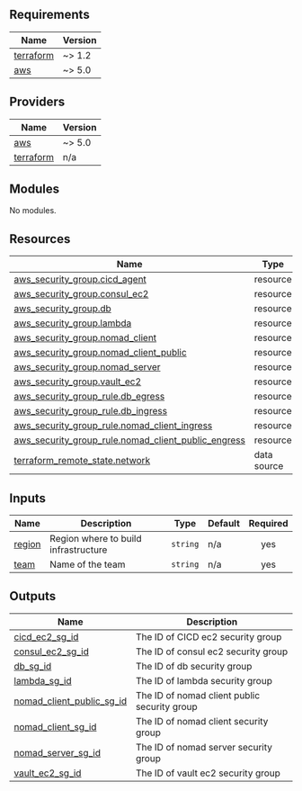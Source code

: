 ## Requirements

| Name | Version |
|------|---------|
| <a name="requirement_terraform"></a> [terraform](#requirement\_terraform) | ~> 1.2 |
| <a name="requirement_aws"></a> [aws](#requirement\_aws) | ~> 5.0 |

## Providers

| Name | Version |
|------|---------|
| <a name="provider_aws"></a> [aws](#provider\_aws) | ~> 5.0 |
| <a name="provider_terraform"></a> [terraform](#provider\_terraform) | n/a |

## Modules

No modules.

## Resources

| Name | Type |
|------|------|
| [aws_security_group.cicd_agent](https://registry.terraform.io/providers/hashicorp/aws/latest/docs/resources/security_group) | resource |
| [aws_security_group.consul_ec2](https://registry.terraform.io/providers/hashicorp/aws/latest/docs/resources/security_group) | resource |
| [aws_security_group.db](https://registry.terraform.io/providers/hashicorp/aws/latest/docs/resources/security_group) | resource |
| [aws_security_group.lambda](https://registry.terraform.io/providers/hashicorp/aws/latest/docs/resources/security_group) | resource |
| [aws_security_group.nomad_client](https://registry.terraform.io/providers/hashicorp/aws/latest/docs/resources/security_group) | resource |
| [aws_security_group.nomad_client_public](https://registry.terraform.io/providers/hashicorp/aws/latest/docs/resources/security_group) | resource |
| [aws_security_group.nomad_server](https://registry.terraform.io/providers/hashicorp/aws/latest/docs/resources/security_group) | resource |
| [aws_security_group.vault_ec2](https://registry.terraform.io/providers/hashicorp/aws/latest/docs/resources/security_group) | resource |
| [aws_security_group_rule.db_egress](https://registry.terraform.io/providers/hashicorp/aws/latest/docs/resources/security_group_rule) | resource |
| [aws_security_group_rule.db_ingress](https://registry.terraform.io/providers/hashicorp/aws/latest/docs/resources/security_group_rule) | resource |
| [aws_security_group_rule.nomad_client_ingress](https://registry.terraform.io/providers/hashicorp/aws/latest/docs/resources/security_group_rule) | resource |
| [aws_security_group_rule.nomad_client_public_engress](https://registry.terraform.io/providers/hashicorp/aws/latest/docs/resources/security_group_rule) | resource |
| [terraform_remote_state.network](https://registry.terraform.io/providers/hashicorp/terraform/latest/docs/data-sources/remote_state) | data source |

## Inputs

| Name | Description | Type | Default | Required |
|------|-------------|------|---------|:--------:|
| <a name="input_region"></a> [region](#input\_region) | Region where to build infrastructure | `string` | n/a | yes |
| <a name="input_team"></a> [team](#input\_team) | Name of the team | `string` | n/a | yes |

## Outputs

| Name | Description |
|------|-------------|
| <a name="output_cicd_ec2_sg_id"></a> [cicd\_ec2\_sg\_id](#output\_cicd\_ec2\_sg\_id) | The ID of CICD ec2 security group |
| <a name="output_consul_ec2_sg_id"></a> [consul\_ec2\_sg\_id](#output\_consul\_ec2\_sg\_id) | The ID of consul ec2 security group |
| <a name="output_db_sg_id"></a> [db\_sg\_id](#output\_db\_sg\_id) | The ID of db security group |
| <a name="output_lambda_sg_id"></a> [lambda\_sg\_id](#output\_lambda\_sg\_id) | The ID of lambda security group |
| <a name="output_nomad_client_public_sg_id"></a> [nomad\_client\_public\_sg\_id](#output\_nomad\_client\_public\_sg\_id) | The ID of nomad client public security group |
| <a name="output_nomad_client_sg_id"></a> [nomad\_client\_sg\_id](#output\_nomad\_client\_sg\_id) | The ID of nomad client security group |
| <a name="output_nomad_server_sg_id"></a> [nomad\_server\_sg\_id](#output\_nomad\_server\_sg\_id) | The ID of nomad server security group |
| <a name="output_vault_ec2_sg_id"></a> [vault\_ec2\_sg\_id](#output\_vault\_ec2\_sg\_id) | The ID of vault ec2 security group |
